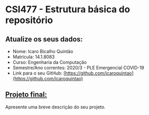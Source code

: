 # CSI477 - Estrutura básica do repositório

## Atualize os seus dados:

- Nome: Icaro Bicalho Quintão
- Matrícula: 14.1.8083
- Curso: Engenharia da Computação
- Semestre/Ano correntes: 2020/3 - PLE Emergencial COVID-19
- Link para o seu GitHub: [https://github.com/icaroquintao](https://github.com/icaroquintao)

## [Projeto final:](./Projeto/README.md) 

Apresente uma breve descrição do seu projeto.

